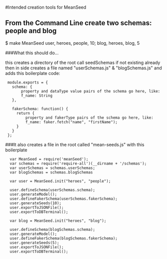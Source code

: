 #Intended creation tools for MeanSeed

## From the Command Line create two schemas: people and blog

 $ make MeanSeed user, heroes, people, 10; blog, heroes, blog, 5 

###What this should do...

this creates a directory of the root call seedSchemas if not existing already
then in side creates a file named "userSchemas.js" & "blogSchemas.js"
and adds this boilerplate code: 

     module.exports = {
       schema: {
           property and dataType value pairs of the schema go here, like:
           f_name: String
       },

       fakerSchema: function() {
         return { 
             property and fakerType pairs of the schema go here, like:
             f_name: faker.fetch("name", "firstName");
         }
       }
     };

###It also creates a file in the root called "mean-seeds.js" with this boilerplate 

      var MeanSeed = require('meanSeed');
      var schemas = require('require-all')(__dirname + '/schemas');
      var userSchemas = schemas.userSchemas;
      var blogSchemas = schemas.blogSchemas

      var user = MeanSeed.init("heroes", "people");

      user.defineSchema(userSchemas.schema);
      user.generateModel();
      user.defineFakerSchema(userSchemas.fakerSchema);
      user.generateSeeds(10);
      user.exportToJSONFile();
      user.exportToDBTerminal();

      var blog = MeanSeed.init("heroes", "blog");

      user.defineSchema(blogSchemas.schema);
      user.generateModel();
      user.defineFakerSchema(blogSchemas.fakerSchema);
      user.generateSeeds(5);
      user.exportToJSONFile();
      user.exportToDBTerminal();

